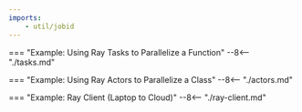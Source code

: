 ```yaml
---
imports:
    - util/jobid
---
```


=== "Example: Using Ray Tasks to Parallelize a Function"
    --8<-- "./tasks.md"

=== "Example: Using Ray Actors to Parallelize a Class"
    --8<-- "./actors.md"

=== "Example: Ray Client (Laptop to Cloud)"
    --8<-- "./ray-client.md"
